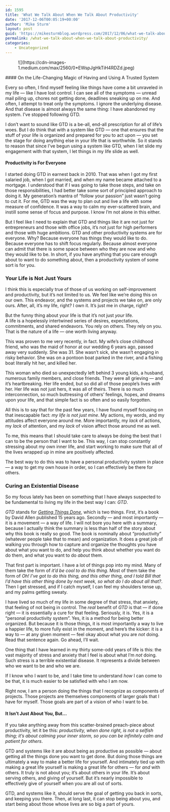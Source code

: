 ```yaml
---
id: 1595
title: 'What We Talk About When We Talk About Productivity'
date: '2017-12-06T00:05:19+00:00'
author: 'Mike Sturm'
layout: post
guid: 'https://mikesturmblog.wordpress.com/2017/12/06/what-we-talk-about-when-we-talk-about-productivity/'
permalink: /what-we-talk-about-when-we-talk-about-productivity/
categories:
    - Uncategorized
---
```


<figure>![](https://cdn-images-1.medium.com/max/2560/0*EWspJgHkTiH4RDZd.jpeg)</figure>#### On the Life-Changing Magic of Having and Using A Trusted System

Every so often, I find myself feeling like things have come a bit unraveled in my life — like I have lost control. I can see all of the symptoms — unread mail piling up, chores not getting done, deadlines sneaking up on me. And often, I attempt to treat only the symptoms. I ignore the underlying disease. And that disease is almost always the same thing: I have abandoned my system. I’ve stopped following GTD.

I don’t want to sound like GTD is a be-all, end-all prescription for all of life’s woes. But I do think that with a system like GTD — one that ensures that the stuff of your life is organized and prepared for you to act upon — you set the stage for doing anything else in your life that is worthwhile. So it stands to reason that since I’ve begun using a system like GTD, when I let slide my engagement with that system, I let things in my life slide as well.

#### Productivity is For Everyone

I started doing GTD in earnest back in 2010. That was when I got my first salaried job, when I got married, and when my name became attached to a mortgage. I understood that if I was going to take those steps, and take on those responsibilities, I had better take some sort of principled approach to doing it. My generation’s mantra of “follow your passion” just wasn’t going to cut it. For me, GTD was the way to plan out and live a life with some measure of confidence. It was a way to calm my ever-scattered brain, and instill some sense of focus and purpose. I know I’m not alone in this either.

But I feel like I need to explain that GTD and things like it are not just for entrepreneurs and those with office jobs, it’s not just for high performers and those with huge ambitions. GTD and other productivity systems are for everyone. Why? Because everyone has things they would like to do. Because everyone has to shift focus regularly. Because almost everyone can admit that there is some space between who they are now and who they would like to be. In short, if you have anything that you care enough about to want to do something about, then a productivity system of some sort is for you.

### Your Life is Not Just Yours

I think this is especially true of those of us working on self-improvement and productivity, but it’s not limited to us. We feel like we’re doing this on our own. This endeavor, and the systems and projects we take on, are only ours. After, all, it’s my life, right? I own it. It’s just me in charge, right?

But the funny thing about your life is that it’s not just *your* life.  
A life is a hopelessly intertwined series of desires, expectations, commitments, and shared endeavors. You rely on others. They rely on you. That is the nature of a life — one worth living anyway.

This was proven to me very recently, in fact. My wife’s close childhood friend, who was the maid of honor at our wedding 6 years ago, passed away very suddenly. She was 31. She wasn’t sick, she wasn’t engaging in risky behavior. She was on a pontoon boat parked in the river, and a fishing boat literally hit her, and killed her.

This woman who died so unexpectedly left behind 3 young kids, a husband, numerous family members, and close friends. They were all grieving — and it’s heartbreaking. Her life ended, but so did all of those people’s lives *with* her. Her life was not just hers, it was all of theirs. There is so much interconnection, so much buttressing of others’ feelings, hopes, and dreams upon your life, and that simple fact is so often and so easily forgotten.

All this is to say that for the past few years, I have found myself focusing on that inescapable fact: *my life is not just mine*. My actions, my words, and my attitudes affect everyone around me. More importantly, my *lack* of actions, my *lack* of attention, and my *lack* of vision affect those around me as well.

To me, this means that I should take care to always be doing the best that I can to be the person that I want to be. This way, I can stop constantly stressing about my own inner life, and start working to make sure that all of the lives wrapped up in mine are positively affected.

The best way to do this was to have a personal productivity system in place — a way to get my own house in order, so I can effectively be there for others.

### Curing an Existential Disease

So my focus lately has been on something that I have always suspected to be fundamental to living my life in the best way I can: *GTD*.

*GTD* stands for [*Getting Things Done*](http://gettingthingsdone.com), which is two things. First, it’s a book by David Allen published 15 years ago. Secondly — and most importantly — it is a movement — a way of life. I will not bore you here with a summary, because I actually think the summary is less than half of the story about why this book is really so good. The book is nominally about “productivity” (whatever people take that to mean) and organization. It does a great job of walking you through how to capture and organize the thoughts you have about what you want to do, and help you think about whether you want do do them, and what you want to do *about* them.

That first part is important. I have a lot of things pop into my mind. Many of them take the form of *it’d be cool to do this thing*. Most of them take the form of *Oh! I’ve got to do this thing, and this other thing, and I told Bill that I’d have this other thing done by next week, so what do I do about all that?*. Then I get stressed, and if I catch myself, I can feel my shoulders tense up, and my palms getting sweaty.

I have lived so much of my life in some degree of that stress, that anxiety, that feeling of not being in control. The *real* benefit of *GTD* is that — if done right — it is essentially a cure for that feeling. Seriously, it is. Yes, it is a “personal productivity system”. Yes, it is a method for being better organized. But because it is those things, it is most importantly a way to live a happier life, to more fully exist in the moment, and here’s the kicker: it is a way to — at any given moment — feel okay about what you are *not* doing. Read that sentence again. Go ahead, I’ll wait.

One thing that I have learned in my thirty some-odd years of life is this: the vast majority of stress and anxiety that I feel is about what I’m *not* doing. Such stress is a terrible existential disease. It represents a divide between who we want to be and who we are.

If I know who I want to be, and I take time to understand *how* I can come to be that, it is much easier to be satisfied with who I am now.

Right now, I am a person doing the things that I recognize as components of projects. Those projects are themselves components of larger goals that I have for myself. Those goals are part of a vision of who I want to be.

#### It Isn’t Just About You, But…

If you take anything away from this scatter-brained preach-piece about productivity, let it be this: *productivity, when done right, is not a selfish thing; it’s about calming your inner storm, so you can be infinitely calm and patient for others*.

GTD and systems like it are about being as productive as possible — about getting all the things done you want to get done. But doing those things are ultimately a way to make a better life for yourself. And intimately tied up with making a great life yourself is making a great life for others — for *and* with others. It truly is not about you; it’s about others in your life. It’s about serving others, and giving of yourself. But it’s nearly impossible to effectively give of yourself when you are all out of sorts.

GTD, and systems like it, should serve the goal of getting you back in sorts, and keeping you there. Then, at long last, it can stop being about you, and start being about those whose lives are so big a part of yours.